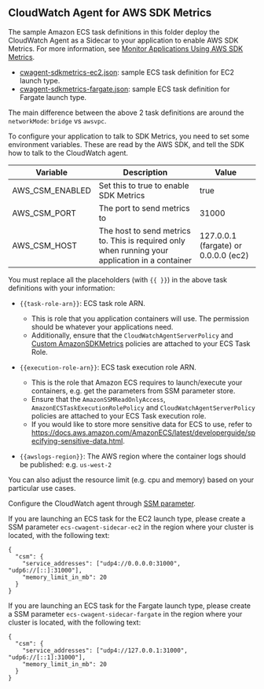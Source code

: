 ## CloudWatch Agent for AWS SDK Metrics

The sample Amazon ECS task definitions in this folder deploy the CloudWatch Agent as a Sidecar to your application to enable AWS SDK Metrics. For more information, see [Monitor Applications Using AWS SDK Metrics](https://docs.aws.amazon.com/AmazonCloudWatch/latest/monitoring/CloudWatch-Agent-SDK-Metrics.html).

* [cwagent-sdkmetrics-ec2.json](cwagent-sdkmetrics-ec2.json): sample ECS task definition for EC2 launch type.
* [cwagent-sdkmetrics-fargate.json](cwagent-sdkmetrics-fargate.json): sample ECS task definition for Fargate launch type.

The main difference between the above 2 task definitions are around the ```networkMode```: ```bridge``` vs ```awsvpc```.

To configure your application to talk to SDK Metrics, you need to set some environment variables. These are read by the AWS SDK, and tell the SDK how to talk to the CloudWatch agent. 

|Variable        |Description                                                                                     |Value                                |
|----------------|------------------------------------------------------------------------------------------------|-------------------------------------|
|AWS_CSM_ENABLED |Set this to true to enable SDK Metrics                                                          |true                                 |
|AWS_CSM_PORT    |The port to send metrics to                                                                     |31000                                |
|AWS_CSM_HOST    |The host to send metrics to. This is required only when running your application in a container |127.0.0.1 (fargate) or 0.0.0.0 (ec2) |


You must replace all the placeholders (with ```{{ }}```) in the above task definitions with your information:
* ```{{task-role-arn}}```: ECS task role ARN.
  * This is role that you application containers will use. The permission should be whatever your applications need.
  * Additionally, ensure that the ```CloudWatchAgentServerPolicy``` and [Custom AmazonSDKMetrics](https://docs.aws.amazon.com/AmazonCloudWatch/latest/monitoring/Set-IAM-Permissions-For-SDK-Metrics.html) policies are attached to your ECS Task Role.

* ```{{execution-role-arn}}```: ECS task execution role ARN.
  * This is the role that Amazon ECS requires to launch/execute your containers, e.g. get the parameters from SSM parameter store.
  * Ensure that the ```AmazonSSMReadOnlyAccess```, ```AmazonECSTaskExecutionRolePolicy``` and ```CloudWatchAgentServerPolicy``` policies are attached to your ECS Task execution role.
  * If you would like to store more sensitive data for ECS to use, refer to https://docs.aws.amazon.com/AmazonECS/latest/developerguide/specifying-sensitive-data.html.    

* ```{{awslogs-region}}```: The AWS region where the container logs should be published: e.g. ```us-west-2```

You can also adjust the resource limit (e.g. cpu and memory) based on your particular use cases.

Configure the CloudWatch agent through [SSM parameter](https://docs.aws.amazon.com/systems-manager/latest/userguide/sysman-paramstore-su-create.html).

If you are launching an ECS task for the EC2 launch type, please create a SSM parameter ```ecs-cwagent-sidecar-ec2``` in the region where your cluster is located, with the following text:
```
{
  "csm": {
    "service_addresses": ["udp4://0.0.0.0:31000", "udp6://[::]:31000"],
    "memory_limit_in_mb": 20
  }
}
```

If you are launching an ECS task for the Fargate launch type, please create a SSM parameter ```ecs-cwagent-sidecar-fargate``` in the region where your cluster is located, with the following text:
```
{
  "csm": {
    "service_addresses": ["udp4://127.0.0.1:31000", "udp6://[::1]:31000"],
    "memory_limit_in_mb": 20
  }
}
```
